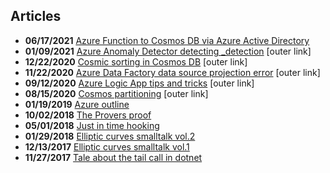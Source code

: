 ## Articles

* **06/17/2021** [Azure Function to Cosmos DB via Azure Active Directory](https://www.georgeplotnikov.com/access-azure-function-to-cosmos-db-via-azure-active-directory-managed-identity/)
* **01/09/2021** [Azure Anomaly Detector detecting _detection](https://www.georgeplotnikov.com/azure-anomaly-detector-detecting-_detection/) [outer link]
* **12/22/2020** [Cosmic sorting in Cosmos DB](https://www.georgeplotnikov.com/cosmic-sorting-in-cosmos-db/) [outer link]
* **11/22/2020** [Azure Data Factory data source projection error](https://www.georgeplotnikov.com/azure-data-factory-data-source-projection-error/) [outer link]
* **09/12/2020** [Azure Logic App tips and tricks](https://www.georgeplotnikov.com/azure-logic-app-tips-and-tricks/) [outer link]
* **08/15/2020** [Cosmos partitioning](https://www.georgeplotnikov.com/cosmos-partitioning/) [outer link]
* **01/19/2019** [Azure outline](https://georgeplotnikov.github.io/articles/azure-outline)
* **10/02/2018** [The Provers proof](https://georgeplotnikov.github.io/articles/the-provers-proof)
* **05/01/2018** [Just in time hooking](https://georgeplotnikov.github.io/articles/just-in-time-hooking)
* **01/29/2018** [Elliptic curves smalltalk vol.2](https://georgeplotnikov.github.io/articles/elliptic-curves-smalltalk-p2)
* **12/13/2017** [Elliptic curves smalltalk vol.1](https://georgeplotnikov.github.io/articles/elliptic-curves-smalltalk-p1)
* **11/27/2017** [Tale about the tail call in dotnet](https://georgeplotnikov.github.io/articles/tale-tail-call-dotnet)
